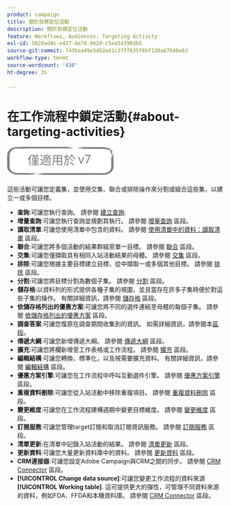 ```yaml
---
product: campaign
title: 關於目標定位活動
description: 關於目標定位活動
feature: Workflows, Audiences, Targeting Activity
exl-id: 5028ad4c-e427-4e78-962d-c5ea54390db5
source-git-commit: 743baa49e5d62ed1c2f7f635f6bf120a67646e63
workflow-type: tm+mt
source-wordcount: '438'
ht-degree: 3%

---
```


# 在工作流程中鎖定活動{#about-targeting-activities}

![](../../assets/v7-only.svg)

這些活動可讓您定義集，並使用交集、聯合或排除操作來分割或組合這些集，以建立一或多個目標。

* **查詢**:可讓您執行查詢。 請參閱 [建立查詢](query.md#creating-a-query).
* **增量查詢**:可讓您執行查詢並規劃其執行。 請參閱 [增量查詢](incremental-query.md) 區段。
* **讀取清單**:可讓您使用清單中包含的資料。 請參閱 [使用清單中的資料：讀取清單](../../platform/using/import-export-workflows.md#using-data-from-a-list--read-list) 區段。
* **聯合**:可讓您將多個活動的結果群組至單一目標。 請參閱 [聯合](union.md) 區段。
* **交集**:可讓您僅擷取具有相同入站活動結果的母體。 請參閱 [交集](intersection.md) 區段。
* **排除**:可讓您根據主要目標建立目標，從中擷取一或多個其他目標。 請參閱 [排除](exclusion.md) 區段。
* **分割**:可讓您將目標分割為數個子集。 請參閱 [分割](split.md) 區段。
* **儲存格**:以資料列的形式提供各種子集的視圖，並且當存在許多子集時便於對這些子集的操作。 有關詳細資訊，請參閱 [儲存格](cells.md) 區段。
* **依儲存格列出的優惠方案**:可讓您將不同的選件連結至母體的每個子集。 請參閱 [依儲存格列出的優惠方案](offers-by-cell.md) 區段。
* **調查答案**:可讓您復原在調查期間收集到的資訊。 如需詳細資訊，請參閱本[區段](../../surveys/using/getting-started-with-surveys.md)。
* **傳遞大綱**:可讓您新增傳遞大綱。 請參閱 [傳遞大綱](../../workflow/using/delivery-outline.md) 區段。
* **擴充**:可讓您將欄新增至工作表格或工作流程。 請參閱 [擴充](../../workflow/using/enrichment.md) 區段。
* **編輯結構**:可讓您轉換、標準化，以及視需要擴充資料。 有關詳細資訊，請參閱 [編輯結構](../../workflow/using/edit-schema.md) 區段。
* **優惠方案引擎**:可讓您在工作流程中呼叫互動選件引擎。 請參閱 [優惠方案引擎](../../workflow/using/offer-engine.md) 區段。
* **重複資料刪除**:可讓您從入站活動中移除重複項目。 請參閱 [重複資料刪除](../../workflow/using/deduplication.md) 區段。
* **變更維度**:可讓您在工作流程建構週期中變更目標維度。 請參閱 [變更維度](../../workflow/using/change-dimension.md) 區段。
* **訂閱服務**:可讓您管理target訂閱和取消訂閱資訊服務。 請參閱 [訂閱服務](../../workflow/using/subscription-services.md) 區段。
* **清單更新**:在清單中記錄入站活動的結果。 請參閱 [清單更新](../../workflow/using/list-update.md) 區段。
* **更新資料**:可讓您大量更新資料庫中的資料。 請參閱 [更新資料](../../workflow/using/update-data.md) 區段。
* **CRM連接器**:可讓您設定Adobe Campaign與CRM之間的同步。 請參閱 [CRM Connector](../../workflow/using/crm-connector.md) 區段。
* **[!UICONTROL Change data source]**:可讓您變更工作流程的資料來源 **[!UICONTROL Working table]**. 這可提供更大的彈性，可管理不同資料來源的資料，例如FDA、FFDA和本機資料庫。 請參閱 [CRM Connector](../../workflow/using/change-data-source.md) 區段。
